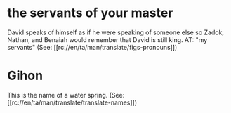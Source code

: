 # the servants of your master

David speaks of himself as if he were speaking of someone else so Zadok, Nathan, and Benaiah would remember that David is still king. AT: "my servants" (See: [[rc://en/ta/man/translate/figs-pronouns]])

# Gihon

This is the name of a water spring. (See: [[rc://en/ta/man/translate/translate-names]])

